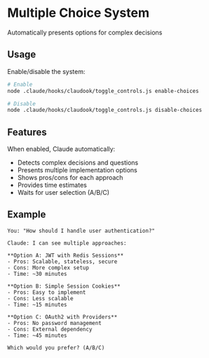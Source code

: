 # Multiple Choice System

Automatically presents options for complex decisions

## Usage
Enable/disable the system:
```bash
# Enable
node .claude/hooks/claudook/toggle_controls.js enable-choices

# Disable  
node .claude/hooks/claudook/toggle_controls.js disable-choices
```

## Features
When enabled, Claude automatically:
- Detects complex decisions and questions
- Presents multiple implementation options
- Shows pros/cons for each approach
- Provides time estimates
- Waits for user selection (A/B/C)

## Example
```
You: "How should I handle user authentication?"

Claude: I can see multiple approaches:

**Option A: JWT with Redis Sessions**
- Pros: Scalable, stateless, secure
- Cons: More complex setup
- Time: ~30 minutes

**Option B: Simple Session Cookies**
- Pros: Easy to implement
- Cons: Less scalable  
- Time: ~15 minutes

**Option C: OAuth2 with Providers**
- Pros: No password management
- Cons: External dependency
- Time: ~45 minutes

Which would you prefer? (A/B/C)
```
